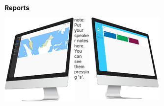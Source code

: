 ##  Reports

<img style="background:none; border:none; box-shadow:none; max-width: 45%; max-height: 45%; float: left;" src="resources/dashboard-map.png">

<img style="background:none; border:none; box-shadow:none; max-width: 45%; max-height: 45%; float: right;" src="resources/dashboard-home.png">


note:
    Put your speaker notes here.
    You can see them pressing 's'.

